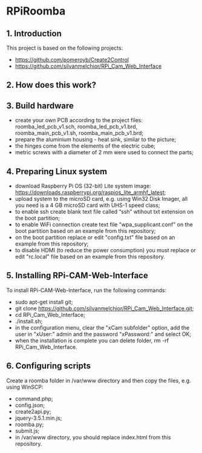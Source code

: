 # RPiRoomba

## 1. Introduction
This project is based on the following projects:
- https://github.com/pomeroyb/Create2Control
- https://github.com/silvanmelchior/RPi_Cam_Web_Interface

## 2. How does this work?
## 3. Build hardware
- create your own PCB according to the project files: roomba_led_pcb_v1.sch, roomba_led_pcb_v1.brd, roomba_main_pcb_v1.sh, roomba_main_pcb_v1.brd;
- prepare the aluminium housing - heat sink, similar to the picture;
- the hinges come from the elements of the electric cube;
- metric screws with a diameter of 2 mm were used to connect the parts;

## 4. Preparing Linux system
- download Raspberry Pi OS (32-bit) Lite system image: https://downloads.raspberrypi.org/raspios_lite_armhf_latest;
- upload system to the microSD card, e.g. using Win32 Disk Imager, all you need is a 4 GB microSD card with UHS-1 speed class;
- to enable ssh create blank text file called “ssh” wtihout txt extension on the boot partition;
- to enable WiFi connection create text file "wpa_supplicant.conf" on the boot partition based on an example from this repository;
- on the boot partition replace or edit "config.txt" file based on an example from this repository;
- to disable HDMI (to reduce the power consumption) you must replace or edit "rc.local" file based on an example from this repository.

## 5. Installing RPi-CAM-Web-Interface
To install RPi-CAM-Web-Interface, run the following commands:
- sudo apt-get install git;
- git clone https://github.com/silvanmelchior/RPi_Cam_Web_Interface.git;
- cd RPi_Cam_Web_Interface;
- ./install.sh;
- in the configuration menu, clear the "xCam subfolder" option, add the user in "xUser:" admin and the password "xPassword:" and select OK;
- when the installation is complete you can delete folder, rm -rf RPi_Cam_Web_Interface.

## 6. Configuring scripts
Create a roomba folder in /var/www directory and then copy the files, e.g. using WinSCP:
- command.php;
- config.json;
- create2api.py;
- jquery-3.5.1.min.js;
- roomba.py;
- submit.js;
- in /var/www directory, you should replace index.html from this repository.
